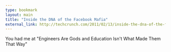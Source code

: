 ```yaml
---
type: bookmark
layout: main
title: "Inside the DNA of the Facebook Mafia"
external_link: http://techcrunch.com/2011/02/13/inside-the-dna-of-the-facebook-mafia/
---
```

You had me at "Engineers Are Gods and Education Isn't What Made Them That Way"

